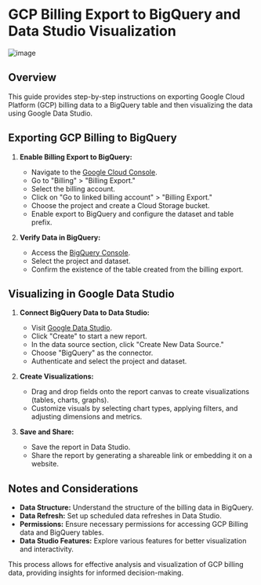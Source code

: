 # GCP Billing Export to BigQuery and Data Studio Visualization

![image](https://github.com/glauberss2007/FinOps-gcp/assets/22028539/11c61c35-5bc9-45e4-ac5e-d8696d7b3244)

## Overview

This guide provides step-by-step instructions on exporting Google Cloud Platform (GCP) billing data to a BigQuery table and then visualizing the data using Google Data Studio.

## Exporting GCP Billing to BigQuery

1. **Enable Billing Export to BigQuery:**
   - Navigate to the [Google Cloud Console](https://console.cloud.google.com/).
   - Go to "Billing" > "Billing Export."
   - Select the billing account.
   - Click on "Go to linked billing account" > "Billing Export."
   - Choose the project and create a Cloud Storage bucket.
   - Enable export to BigQuery and configure the dataset and table prefix.

2. **Verify Data in BigQuery:**
   - Access the [BigQuery Console](https://console.cloud.google.com/bigquery/).
   - Select the project and dataset.
   - Confirm the existence of the table created from the billing export.

## Visualizing in Google Data Studio

1. **Connect BigQuery Data to Data Studio:**
   - Visit [Google Data Studio](https://datastudio.google.com/).
   - Click "Create" to start a new report.
   - In the data source section, click "Create New Data Source."
   - Choose "BigQuery" as the connector.
   - Authenticate and select the project and dataset.

2. **Create Visualizations:**
   - Drag and drop fields onto the report canvas to create visualizations (tables, charts, graphs).
   - Customize visuals by selecting chart types, applying filters, and adjusting dimensions and metrics.

3. **Save and Share:**
   - Save the report in Data Studio.
   - Share the report by generating a shareable link or embedding it on a website.

## Notes and Considerations

- **Data Structure:** Understand the structure of the billing data in BigQuery.
- **Data Refresh:** Set up scheduled data refreshes in Data Studio.
- **Permissions:** Ensure necessary permissions for accessing GCP Billing data and BigQuery tables.
- **Data Studio Features:** Explore various features for better visualization and interactivity.

This process allows for effective analysis and visualization of GCP billing data, providing insights for informed decision-making.
